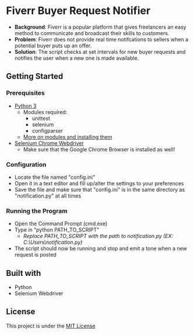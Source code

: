 # Fiverr Buyer Request Notifier
- __Background__: Fiverr is a popular platform that gives freelancers an easy method to communicate and broadcast their skills to customers.
- __Problem__: Fiverr does not provide real time notifcations to sellers when a potential buyer puts up an offer.
- __Solution__: The script checks at set intervals for new buyer requests and notifies the user when a new one is made available.
## Getting Started
### Prerequisites
- [Python 3](https://www.python.org/downloads/)
  - Modules required:
    - unittest
    - selenium
    - configparser
  - [More on modules and installing them](https://docs.python.org/2/tutorial/modules.html)
- [Selenium Chrome Webdriver](https://sites.google.com/a/chromium.org/chromedriver/)
  - Make sure that the Google Chrome Browser is installed as well!
### Configuration
- Locate the file named "config.ini"
- Open it in a text editor and fill up/alter the settings to your preferences
- Save the file and make sure that "config.ini" is in the same directory as "notification.py" at all times
### Running the Program
- Open the Command Prompt (cmd.exe)
- Type in "python PATH_TO_SCRIPT"
  - _Replace PATH_TO_SCRIPT with the path to notification.py (EX: C:\Users\notification.py)_
- The script should now be running and stop and emit a tone when a new request is posted
## Built with
- Python
- Selenium Webdriver
## License
This project is under the [MIT License](../LICENSE.md)
